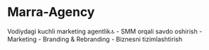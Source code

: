 # Marra-Agency
Vodiydagi kuchli marketing agentlik🔝 - SMM orqali savdo oshirish - Marketing - Branding &amp; Rebranding - Biznesni tizimlashtirish 

